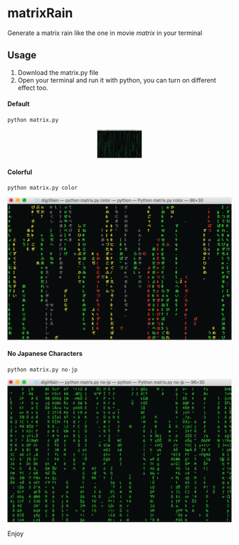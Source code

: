 # matrixRain
Generate a matrix rain like the one in movie _matrix_ in your terminal
## Usage
1. Download the matrix.py file
2. Open your terminal and run it with python, you can turn on different effect too.
#### Default
```shell
python matrix.py
```
<p align="center"><img src="imgs/effect1.png" alt="Default" width=100px></p>

#### Colorful
```shell
python matrix.py color
```
<p align="center"><img src="imgs/effect2.png" alt="Colorful"></p>

#### No Japanese Characters
```shell
python matrix.py no-jp
```
<p align="center"><img src="imgs/effect3.png" alt="No-jp"></p>

Enjoy

